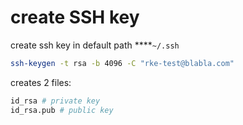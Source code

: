 # create SSH key

create ssh key in default path ****`~/.ssh`

```bash
ssh-keygen -t rsa -b 4096 -C "rke-test@blabla.com"
```

creates 2 files:

```bash
id_rsa # private key
id_rsa.pub # public key
```